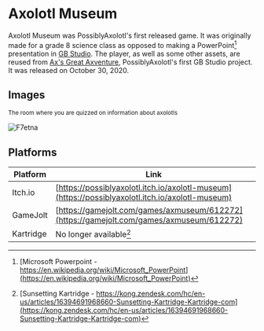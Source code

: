 # Axolotl Museum

Axolotl Museum was PossiblyAxolotl's first released game. It was originally made for a grade 8 science class as opposed to making a PowerPoint[^1] presentation in [GB Studio](https://www.gbstudio.dev/). The player, as well as some other assets, are reused from [Ax's Great Axventure](/axventure), PossiblyAxolotl's first GB Studio project. It was released on October 30, 2020.

## Images

<sub>The room where you are quizzed on information about axolotls</sub>

![F7etna](https://github.com/PossiblyAxolotl/PossiblyAxolotl-Wiki/assets/76883695/1c62131a-28cd-4b3f-82b9-fbad026d6301)

## Platforms

|Platform|Link|
|--------|----|
|Itch.io|[https://possiblyaxolotl.itch.io/axolotl-museum](https://possiblyaxolotl.itch.io/axolotl-museum)|
|GameJolt|[https://gamejolt.com/games/axmuseum/612272](https://gamejolt.com/games/axmuseum/612272)|
|Kartridge|No longer available[^2]|

[^1]: [Microsoft Powerpoint - https://en.wikipedia.org/wiki/Microsoft_PowerPoint](https://en.wikipedia.org/wiki/Microsoft_PowerPoint)
[^2]: [Sunsetting Kartridge - https://kong.zendesk.com/hc/en-us/articles/16394691968660-Sunsetting-Kartridge-Kartridge-com](https://kong.zendesk.com/hc/en-us/articles/16394691968660-Sunsetting-Kartridge-Kartridge-com)
